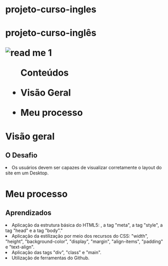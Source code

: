 # projeto-curso-ingles
<h1> projeto-curso-inglês</>

  ![read me 1](https://user-images.githubusercontent.com/114086320/195460931-c0449d2e-9587-41b2-bf91-a934b5c65fb2.png)

<ul>Conteúdos
  <li><p>Visão Geral</p></li> 
    <li><p>Meu processo</></li>
  
  </ul>

<h1>Visão geral</>

   <h2>O Desafio</h2>
  <li>Os usuários devem ser capazes de visualizar corretamente o layout do site em um Desktop.</li>
  
 

<h1>Meu processo</>
  <h2>Aprendizados</h2>
  <li>Aplicação da estrutura básica do HTML5: <!DOCTYPE html>, a tag "meta", a tag "style", a tag "head" e a tag "body"."</li>
  <li>Aplicação da estilização por meio dos recursos do CSS: "width", "height", "background-color", "display", "margin", "align-items", "padding" e "text-align".</li>
  <li>Aplicação das tags "div", "class" e "main".
  <li>Utilização de ferramentas do Github.

  
